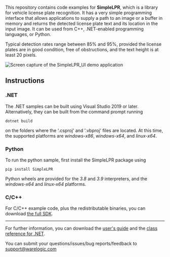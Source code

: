 This repository contains code examples for **SimpleLPR**, which is a library for vehicle license plate recognition. It has a very simple programming interface that allows applications to supply a path to an image or a buffer in memory and returns the detected license plate text and its location in the input image. It can be used from C++, .NET-enabled programming languages, or Python. 

Typical detection rates range between 85% and 95%, provided the license plates are in good condition, free of obstructions, and the text height is at least 20 pixels.

![Screen capture of the SimpleLPR_UI demo application](https://www.warelogic.com/images/screenshot6.jpg)

## Instructions

### .NET

The .NET samples can be built using Visual Studio 2019 or later. Alternatively, they can be built from the command prompt running

    dotnet build

 on the folders where the '.csproj' and '.vbproj' files are located.
At this time, the supported platforms are *windows-x86*, *windows-x64*, and *linux-x64*.

### Python

To run the python sample, first install the SimpleLPR package using 

    pip install SimpleLPR

Python wheels are provided for the *3.8* and *3.9* interpreters, and the *windows-x64* and *linux-x64* platforms.

### C/C++

 For C/C++ example code, plus the redistributable binaries, you can download [the full SDK](https://www.warelogic.com).
 
---

For further information, you can download the [user's guide](https://www.warelogic.com/doc/SimpleLPR3.pdf) and the [class reference for .NET](https://www.warelogic.com/doc/SimpleLPR.chm).

You can submit your questions/issues/bug reports/feedback to support@warelogic.com